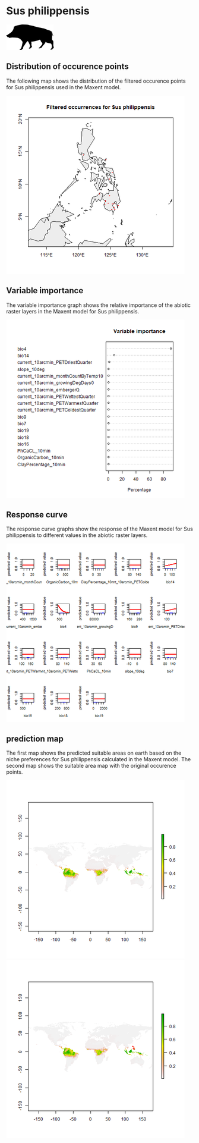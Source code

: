 # Sus philippensis 

![](image_taxa.png) 

## Distribution of occurence points 
The following map shows the distribution of the filtered occurence points for Sus philippensis used in the Maxent model. 

![](occurrences.png)
    
## Variable importance 
The variable importance graph shows the relative importance of the abiotic raster layers in the  Maxent model for Sus philippensis. 

![](valid_maxent_variable_importance.png)
    
## Response curve 
The response curve graphs show the response of the Maxent model for Sus philippensis to different values in the abiotic raster layers. 

![](valid_maxent_response_curve.png)
    
## prediction map 
The first map shows the predicted suitable areas on earth based on the niche preferences for Sus philippensis calculated in the Maxent model. The second map shows the suitable area map with the original occurence points.

![](prediction_map.png)
![](prediction_occurence_map.png)
    

